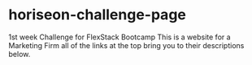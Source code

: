 # horiseon-challenge-page

1st week Challenge for FlexStack Bootcamp
This is a website for a Marketing Firm
all of the links at the top bring you to their descriptions below.
